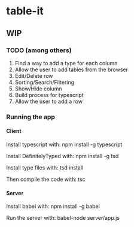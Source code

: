 # table-it
## WIP

### TODO (among others)
1. Find a way to add a type for each column
2. Allow the user to add tables from the browser
3. Edit/Delete row
4. Sorting/Search/Filtering
5. Show/Hide column
6. Build process for typescript
7. Allow the user to add a row

### Running the app
#### Client
Install typescript with:
npm install -g typescript

Install DefinitelyTyped with:
npm install -g tsd

Install type files with:
tsd install

Then compile the code with:
tsc

#### Server
Install babel with:
npm install -g babel

Run the server with:
babel-node server/app.js